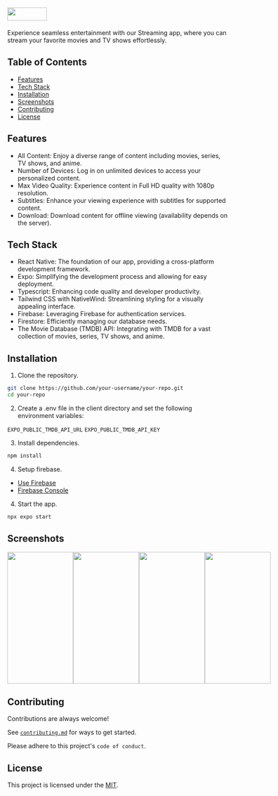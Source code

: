 # <img src="https://res.cloudinary.com/dnp36kqdc/image/upload/v1705153097/Muvo/muvo_logo.png" width="90" height="30">

Experience seamless entertainment with our Streaming app, where you can stream your favorite movies and TV shows effortlessly.

## Table of Contents

- [Features](#features)
- [Tech Stack](#tech-stack)
- [Installation](#installation)
- [Screenshots](#screenshots)
- [Contributing](#contributing)
- [License](#license)

## Features

- All Content: Enjoy a diverse range of content including movies, series, TV shows, and anime.
- Number of Devices: Log in on unlimited devices to access your personalized content.
- Max Video Quality: Experience content in Full HD quality with 1080p resolution.
- Subtitles: Enhance your viewing experience with subtitles for supported content.
- Download: Download content for offline viewing (availability depends on the server).

## Tech Stack

- React Native: The foundation of our app, providing a cross-platform development framework.
- Expo: Simplifying the development process and allowing for easy deployment.
- Typescript: Enhancing code quality and developer productivity.
- Tailwind CSS with NativeWind: Streamlining styling for a visually appealing interface.
- Firebase: Leveraging Firebase for authentication services.
- Firestore: Efficiently managing our database needs.
- The Movie Database (TMDB) API: Integrating with TMDB for a vast collection of movies, series, TV shows, and anime.

## Installation

1. Clone the repository.

```bash
git clone https://github.com/your-username/your-repo.git
cd your-repo
```

2. Create a .env file in the client directory and set the following environment variables:

`EXPO_PUBLIC_TMDB_API_URL`
`EXPO_PUBLIC_TMDB_API_KEY`

3. Install dependencies.

```bash
npm install
```

4. Setup firebase.

- [Use Firebase](https://docs.expo.dev/guides/using-firebase/)
- [Firebase Console](https://console.firebase.google.com/u/0/)

4. Start the app.

```bash
npx expo start
```

## Screenshots

<div style="display: flex; justify-content: space-between;">
  <img src="https://res.cloudinary.com/dnp36kqdc/image/upload/v1706466926/Muvo/splashpage_ypfeya.jpg" width="150" height="300">
  <img src="https://res.cloudinary.com/dnp36kqdc/image/upload/v1706466926/Muvo/splashpage1_ant20w.jpg" width="150" height="300">
  <img src="https://res.cloudinary.com/dnp36kqdc/image/upload/v1706466926/Muvo/splashpage2_bash50.jpg" width="150" height="300">
  <img src="https://res.cloudinary.com/dnp36kqdc/image/upload/v1706468908/Muvo/splashpage3_jntmrt.jpg" width="150" height="300">
</div>

## Contributing

Contributions are always welcome!

See [`contributing.md`](https://github.com/rishabh1S/contributing.md) for ways to get started.

Please adhere to this project's `code of conduct`.

## License

This project is licensed under the [MIT](https://github.com/rishabh1S/muvo-app/blob/main/LICENSE).
